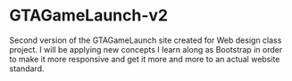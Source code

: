 # GTAGameLaunch-v2

Second version of the GTAGameLaunch site created for Web design class project.
I will be applying new concepts I learn along as Bootstrap in order to make it more responsive and get it more and more to an actual website standard.
